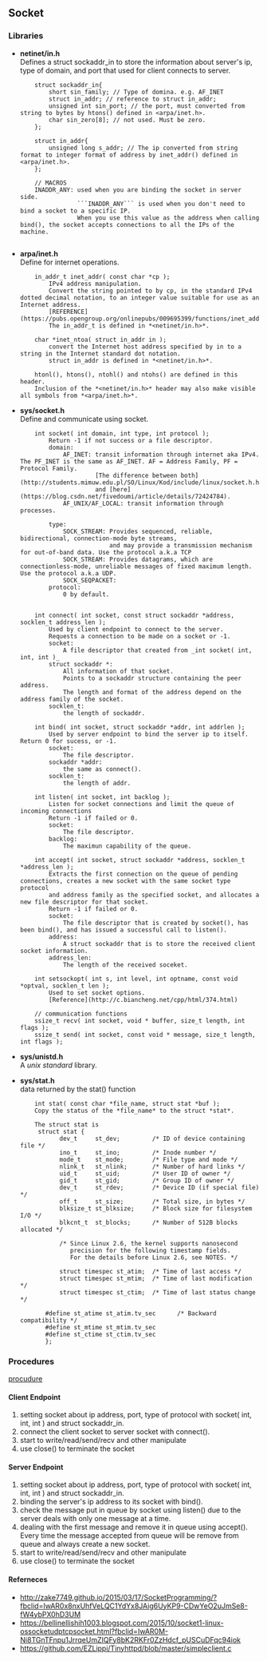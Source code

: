 ## Socket 

### Libraries 
* **netinet/in.h** <br/> 
    Defines a struct sockaddr_in to store the information about server's ip, type of domain, and port that used for client connects to server. 
    ```
        struct sockaddr_in{ 
            short sin_family; // Type of domina. e.g. AF_INET
            struct in_addr; // reference to struct in_addr;  
            unsigned int sin_port; // the port, must converted from string to bytes by htons() defined in <arpa/inet.h>. 
            char sin_zero[8]; // not used. Must be zero. 
        }; 

        struct in_addr{ 
            unsigned long s_addr; // The ip converted from string format to integer format of address by inet_addr() defined in <arpa/inet.h>. 
        }; 

        // MACROS 
        INADDR_ANY: used when you are binding the socket in server side. 
                    ```INADDR_ANY``` is used when you don't need to bind a socket to a specific IP. 
                    When you use this value as the address when calling bind(), the socket accepts connections to all the IPs of the machine.


    ```

* **arpa/inet.h** <br/> 
    Define for internet operations. 
    ``` 
        in_addr_t inet_addr( const char *cp ); 
            IPv4 address manipulation. 
            Convert the string pointed to by cp, in the standard IPv4 dotted decimal notation, to an integer value suitable for use as an Internet address.
            [REFERENCE](https://pubs.opengroup.org/onlinepubs/009695399/functions/inet_addr.html)
            The in_addr_t is defined in *<netinet/in.h>*. 

        char *inet_ntoa( struct in_addr in ); 
            convert the Internet host address specified by in to a string in the Internet standard dot notation.
            struct in_addr is defined in *<netinet/in.h>*. 

        htonl(), htons(), ntohl() and ntohs() are defined in this header. 
        Inclusion of the *<netinet/in.h>* header may also make visible all symbols from *<arpa/inet.h>*.
    ``` 

* **sys/socket.h** <br/> 
    Define and communicate using socket. 
    ```
        int socket( int domain, int type, int protocol ); 
            Return -1 if not success or a file descriptor. 
            domain: 
                AF_INET: transit information through internet aka IPv4. The PF_INET is the same as AF_INET. AF = Address Family, PF = Protocol Family.  
                         [The difference between both](http://students.mimuw.edu.pl/SO/Linux/Kod/include/linux/socket.h.html) 
                         and [here](https://blog.csdn.net/fivedoumi/article/details/72424784). 
                AF_UNIX/AF_LOCAL: transit information through processes. 

            type: 
                SOCK_STREAM: Provides sequenced, reliable, bidirectional, connection-mode byte streams, 
                             and may provide a transmission mechanism for out-of-band data. Use the protocol a.k.a TCP
                SOCK_STREAM: Provides datagrams, which are connectionless-mode, unreliable messages of fixed maximum length. Use the protocol a.k.a UDP.
                SOCK_SEQPACKET: 
            protocol: 
                0 by default. 


        int connect( int socket, const struct sockaddr *address, socklen_t address_len ); 
            Used by client endpoint to connect to the server. 
            Requests a connection to be made on a socket or -1.
            socket: 
                A file descriptor that created from _int socket( int, int, int )_ 
            struct sockaddr *: 
                All information of that socket. 
                Points to a sockaddr structure containing the peer address. 
                The length and format of the address depend on the address family of the socket.
            socklen_t: 
                the length of sockaddr. 

        int bind( int socket, struct sockaddr *addr, int addrlen ); 
            Used by server endpoint to bind the server ip to itself. Return 0 for sucess, or -1. 
            socket: 
                The file descriptor. 
            sockaddr *addr: 
                the same as connect(). 
            socklen_t: 
                the length of addr. 

        int listen( int socket, int backlog ); 
            Listen for socket connections and limit the queue of incoming connections
            Return -1 if failed or 0. 
            socket: 
                The file descriptor. 
            backlog: 
                The maximun capability of the queue. 

        int accept( int socket, struct sockaddr *address, socklen_t *address_len ); 
            Extracts the first connection on the queue of pending connections, creates a new socket with the same socket type protocol 
            and address family as the specified socket, and allocates a new file descriptor for that socket.
            Return -1 if failed or 0. 
            socket: 
                The file descriptor that is created by socket(), has been bind(), and has issued a successful call to listen(). 
            address: 
                A struct sockaddr that is to store the received client socket information.
            address_len: 
                The length of the received soceket. 

        int setsockopt( int s, int level, int optname, const void *optval, socklen_t len ); 
            Used to set socket options. 
            [Reference](http://c.biancheng.net/cpp/html/374.html)  

        // communication functions 
        ssize_t recv( int socket, void * buffer, size_t length, int flags ); 
        ssize_t send( int socket, const void * message, size_t length, int flags ); 

    ```
* **sys/unistd.h**<br/> 
    A *unix standard* library. 
    
* **sys/stat.h**<br/> 
    data returned by the stat() function
    ```
        int stat( const char *file_name, struct stat *buf ); 
        Copy the status of the *file_name* to the struct *stat*. 
        
        The struct stat is 
         struct stat {
               dev_t     st_dev;         /* ID of device containing file */
               ino_t     st_ino;         /* Inode number */
               mode_t    st_mode;        /* File type and mode */
               nlink_t   st_nlink;       /* Number of hard links */
               uid_t     st_uid;         /* User ID of owner */
               gid_t     st_gid;         /* Group ID of owner */
               dev_t     st_rdev;        /* Device ID (if special file) */
               off_t     st_size;        /* Total size, in bytes */
               blksize_t st_blksize;     /* Block size for filesystem I/O */
               blkcnt_t  st_blocks;      /* Number of 512B blocks allocated */

               /* Since Linux 2.6, the kernel supports nanosecond
                  precision for the following timestamp fields.
                  For the details before Linux 2.6, see NOTES. */

               struct timespec st_atim;  /* Time of last access */
               struct timespec st_mtim;  /* Time of last modification */
               struct timespec st_ctim;  /* Time of last status change */

           #define st_atime st_atim.tv_sec      /* Backward compatibility */
           #define st_mtime st_mtim.tv_sec
           #define st_ctime st_ctim.tv_sec
           }; 
     ```
    
### Procedures 
[procudure](./socket.png) 

#### Client Endpoint 
1. setting socket about ip address, port, type of protocol with socket( int, int, int ) and struct sockaddr_in. 
2. connect the client socket to server socket with connect(). 
3. start to write/read/send/recv and other manipulate 
4. use close() to terminate the socket 

#### Server Endpoint 
1. setting socket about ip address, port, type of protocol with socket( int, int, int ) and struct sockaddr_in. 
2. binding the server's ip address to its socket with bind().  
3. check the message put in queue by socket using listen() due to the server deals with only one message at a time. 
4. dealing with the first message and remove it in queue using accept(). Every time the message accepted from queue will be remove from queue and always create a new socket. 
5. start to write/read/send/recv and other manipulate 
6. use close() to terminate the socket 

#### Referneces 
* http://zake7749.github.io/2015/03/17/SocketProgramming/?fbclid=IwAR0x8nxUhfVeLQC1YdYx8JAig6UyKP9-CDwYeO2uJmSe8-fW4ybPX0hD3UM
* https://bellinellishih1003.blogspot.com/2015/10/socket1-linux-ossocketudptcpsocket.html?fbclid=IwAR0M-Ni8TGnTFnpu1JrrqeUmZIQFy8bK2RKFr0ZzHdcf_pUSCuDFqc94iok
* https://github.com/EZLippi/Tinyhttpd/blob/master/simpleclient.c 
